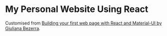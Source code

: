 # My Personal Website Using React
Customised from [Building your first web page with React and Material-UI by Giuliana Bezerra](https://medium.com/swlh/building-your-first-web-page-with-react-and-material-ui-287461c5f58a).
